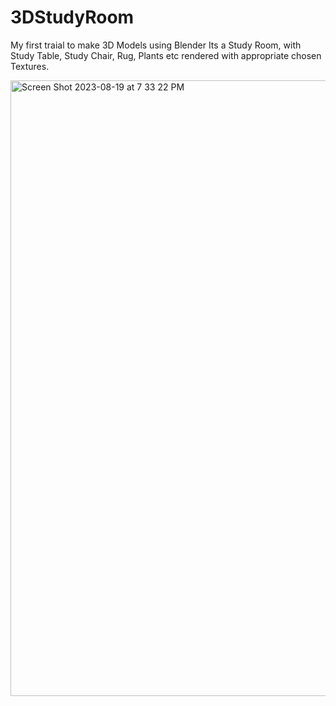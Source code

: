 # 3DStudyRoom

My first traial to make 3D Models using Blender
Its a Study Room, with Study Table, Study Chair, Rug, Plants etc rendered with appropriate chosen Textures.

<img width="985" alt="Screen Shot 2023-08-19 at 7 33 22 PM" src="https://github.com/ShivangeeNagar/3DStudyRoom/assets/90488975/62800110-181b-4ab9-b389-5dc6f8a60179">
